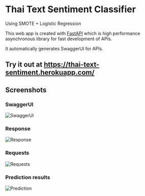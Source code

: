 # Thai Text Sentiment Classifier

Using SMOTE + Logistic Regression

This web app is created with [FastAPI](https://fastapi.tiangolo.com/) which is high performance asynchronous library for fast development of APIs.

It automatically generates SwaggerUI for APIs.

## Try it out at https://thai-text-sentiment.herokuapp.com/

## Screenshots

### SwaggerUI
![SwaggerUI](images/main.jepg)

### Response
![Response](images/response.jepg)

### Requests
![Requests](images/requests.jpeg)

### Prediction results
![Prediction](images/prediction.jpeg)
